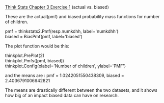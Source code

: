 [Think Stats Chapter 3 Exercise 1](http://greenteapress.com/thinkstats2/html/thinkstats2004.html#toc31) (actual vs. biased)

>> 
These are the actual(pmf) and biased probability mass functions for number of children.

  pmf = thinkstats2.Pmf(resp.numkdhh, label='numkdhh') <br />
  biased = BiasPmf(pmf, label='biased') <br />

The plot function would be this:

  thinkplot.PrePlot(2) <br />
  thinkplot.Pmfs([pmf, biased]) <br />
  thinkplot.Config(xlabel='Number of children', ylabel='PMF')

and the means are : pmf = 1.0242051550438309, biased = 2.4036791006642821

The means are drastically different between the two datasets, and it shows how big of an impact biased data can have on research.
